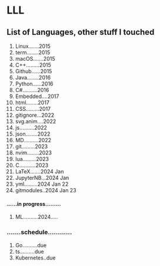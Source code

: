 # LLL

## List of Languages, other stuff I touched

1. Linux.......2015
1. term........2015
1. macOS.......2015
1. C++.........2015
1. Github......2015
1. Java........2016
1. Python......2016
1. C#..........2016
1. Embedded....2017
1. html........2017
1. CSS.........2017
1. gitignore...2022
1. svg.anim....2022
1. js..........2022
1. json........2022
1. MD..........2022
1. git.........2023
1. nvim........2023
1. lua.........2023
1. C...........2023
1. LaTeX.......2024 Jan
1. JupyterNB...2024 Jan
1. yml.........2024 Jan 22
1. gitmodules..2024 Jan 23

#### ......in progress.........

1. ML..........2024.....

### .......schedule............
1. Go..........due
1. ts..........due
1. Kubernetes..due